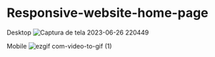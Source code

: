 # Responsive-website-home-page

Desktop
![Captura de tela 2023-06-26 220449](https://github.com/HeitorCortopassi/Responsive-website-home-page/assets/117036117/b719711a-f5ba-4dbc-9c5e-06c22006838a)

Mobile
![ezgif com-video-to-gif (1)](https://github.com/HeitorCortopassi/Responsive-website-home-page/assets/117036117/edac1a6b-659e-4435-a081-0198a6f68348)

